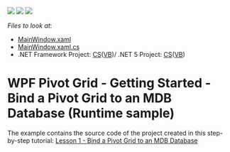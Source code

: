 <!-- default badges list -->
![](https://img.shields.io/endpoint?url=https://codecentral.devexpress.com/api/v1/VersionRange/128579039/21.1.5%2B)
[![](https://img.shields.io/badge/Open_in_DevExpress_Support_Center-FF7200?style=flat-square&logo=DevExpress&logoColor=white)](https://supportcenter.devexpress.com/ticket/details/T540871)
[![](https://img.shields.io/badge/📖_How_to_use_DevExpress_Examples-e9f6fc?style=flat-square)](https://docs.devexpress.com/GeneralInformation/403183)
<!-- default badges end -->
<!-- default file list -->
*Files to look at*:

* [MainWindow.xaml](./CS/WpfPivot_GettingStarted/MainWindow.xaml)
* [MainWindow.xaml.cs](./CS/WpfPivot_GettingStarted/MainWindow.xaml.cs)
* .NET Framework Project: [CS](./CS/WpfPivot_GettingStarted.sln)([VB](./VB/WpfPivot_GettingStarted.sln))/ .NET 5 Project: [CS](./CS/WpfPivot_GettingStarted.Net5.sln)([VB](./VB/WpfPivot_GettingStarted.Net5.sln))
<!-- default file list end -->
# WPF Pivot Grid - Getting Started - Bind a Pivot Grid to an MDB Database (Runtime sample)


The example contains the source code of the project created in this step-by-step tutorial: <a href="https://documentation.devexpress.com/WPF/9875/Controls-and-Libraries/Pivot-Grid/Getting-Started/Lesson-1-Bind-a-Pivot-Grid-to-an-MDB-Database">Lesson 1 - Bind a Pivot Grid to an MDB Database</a>

<br/>


